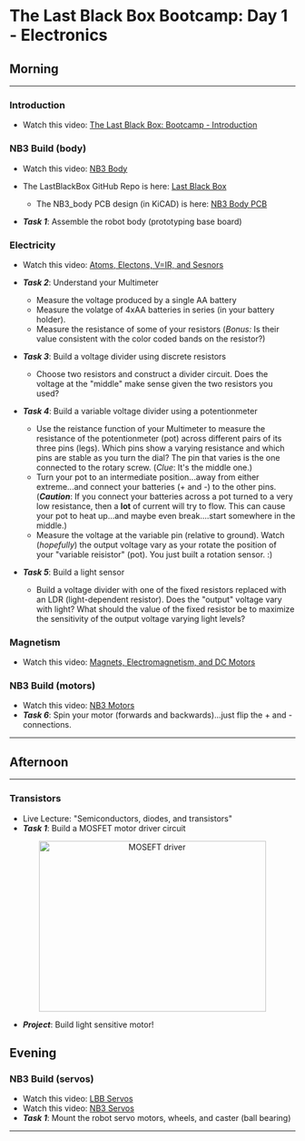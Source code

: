 # The Last Black Box Bootcamp: Day 1 - Electronics

## Morning

----

### Introduction

- Watch this video: [The Last Black Box: Bootcamp - Introduction](https://vimeo.com/843482137)

### NB3 Build (body)

- Watch this video: [NB3 Body](https://vimeo.com/843622939)
- The LastBlackBox GitHub Repo is here: [Last Black Box](https://github.com/NoBlackBoxes/LastBlackBox)
  - The NB3_body PCB design (in KiCAD) is here: [NB3 Body PCB](https://github.com/NoBlackBoxes/LastBlackBox/tree/master/boxes/electrons/NB3_body)

- ***Task 1***: Assemble the robot body (prototyping base board)

### Electricity

- Watch this video: [Atoms, Electons, V=IR, and Sesnors](https://vimeo.com/625820421)

- ***Task 2***: Understand your Multimeter
  - Measure the voltage produced by a single AA battery
  - Measure the volatge of 4xAA batteries in series (in your battery holder).
  - Measure the resistance of some of your resistors (*Bonus:* Is their value consistent with the color coded bands on the resistor?)
- ***Task 3***: Build a voltage divider using discrete resistors
  -  Choose two resistors and construct a divider circuit. Does the voltage at the "middle" make sense given the two resistors you used?
- ***Task 4***: Build a variable voltage divider using a potentionmeter
  - Use the reistance function of your Multimeter to measure the resistance of the potentionmeter (pot) across different pairs of its three pins (legs). Which pins show a varying resistance and which pins are stable as you turn the dial? The pin that varies is the one connected to the rotary screw. (*Clue*: It's the middle one.)
  - Turn your pot to an intermediate position...away from either extreme...and connect your batteries (+ and -) to the other pins. (***Caution***: If you connect your batteries across a pot turned to a very low resistance, then a **lot** of current will try to flow. This can cause your pot to heat up...and maybe even break....start somewhere in the middle.)
  - Measure the voltage at the variable pin (relative to ground). Watch (*hopefully*) the output voltage vary as your rotate the position of your "variable reisistor" (pot). You just built a rotation sensor. :)
- ***Task 5***: Build a light sensor
  - Build a voltage divider with one of the fixed resistors replaced with an LDR (light-dependent resistor). Does the "output" voltage vary with light? What should the value of the fixed resistor be to maximize the sensitivity of the output voltage varying light levels?

### Magnetism

- Watch this video: [Magnets, Electromagnetism, and DC Motors](https://vimeo.com/626603421)

### NB3 Build (motors)

- Watch this video: [NB3 Motors](https://vimeo.com/843634014)
- ***Task 6***: Spin your motor (forwards and backwards)...just flip the + and - connections.

----

## Afternoon

----

### Transistors

- Live Lecture: "Semiconductors, diodes, and transistors"
- ***Task 1***: Build a MOSFET motor driver circuit


<p align="center">
<img src="resources/images/MOSFET_motor_driver.png" alt="MOSEFT driver" width="400" height="300">
</p>

- ***Project***: Build light sensitive motor!

## Evening

### NB3 Build (servos)

- Watch this video: [LBB Servos](https://vimeo.com/843653329)
- Watch this video: [NB3 Servos](https://vimeo.com/843664157)
- ***Task 1***: Mount the robot servo motors, wheels, and caster (ball bearing)


----
